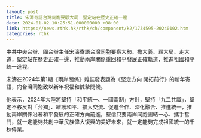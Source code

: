 ```yaml
---
layout: post
title: 宋濤寄語台灣同胞要顧大局　堅定站在歷史正確一邊
date: 2024-01-02 10:25:51.000000000 +08:00
link: https://news.rthk.hk/rthk/ch/component/k2/1734595-20240102.htm
categories: rthk
---
```


中共中央台辦、國台辦主任宋濤寄語台灣同胞要察大勢、擔大義、顧大局、走大道，堅定站在歷史正確一邊，推動兩岸關係重回和平發展正確軌道，推進祖國和平統一進程。

宋濤在2024年第1期《兩岸關係》雜誌發表題為《堅定方向 開拓前行》的新年寄語，向台灣同胞致以新年祝福和誠摯問候。

他表示，2024年大陸將堅持「和平統一、一國兩制」方針，堅持「九二共識」，堅定不移反對「台獨」、維護和平、擴大交流、促進合作、深化融合、推進統一，推動兩岸關係沿著和平發展的正確方向前進，堅信只要兩岸同胞團結一心、攜手奮鬥，就一定能夠共創中華民族偉大復興的美好未來，就一定能夠完成祖國統一的千秋偉業。
